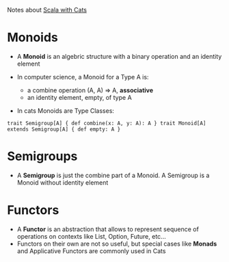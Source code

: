 Notes about [Scala with Cats](https://underscore.io/books/scala-with-cats/)

# Monoids

* A **Monoid** is an algebric structure with a binary operation and an identity element

* In computer science, a Monoid for a Type A is:
  * a combine operation (A, A) => A, **associative**
  * an identity element, empty, of type A
  
* In cats Monoids are Type Classes:

`trait Semigroup[A] {
	def combine(x: A, y: A): A
}
trait Monoid[A] extends Semigroup[A] {
	def empty: A
}`

# Semigroups

* A **Semigroup** is just the combine part of a Monoid. A Semigroup is a Monoid without identity element

# Functors

* A **Functor** is an abstraction that allows to represent sequence of operations on contexts like List, Option, Future, etc...
* Functors on their own are not so useful, but special cases like **Monads** and Applicative Functors are commonly used in Cats
